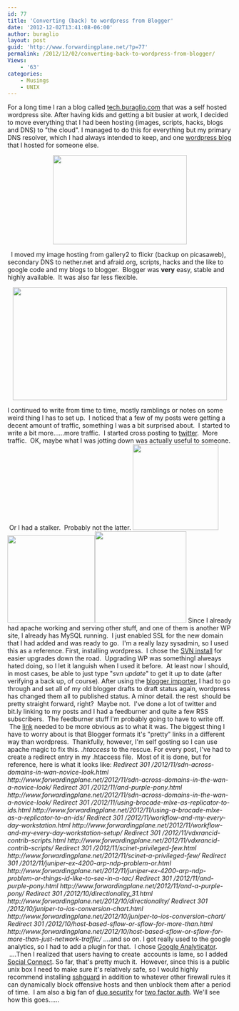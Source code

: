 ```yaml
---
id: 77
title: 'Converting (back) to wordpress from Blogger'
date: '2012-12-02T13:41:08-06:00'
author: buraglio
layout: post
guid: 'http://www.forwardingplane.net/?p=77'
permalink: /2012/12/02/converting-back-to-wordpress-from-blogger/
Views:
    - '63'
categories:
    - Musings
    - UNIX
---
```


For a long time I ran a blog called <a href="http://www.forwardingplane.net">tech.buraglio.com</a> that was a self hosted wordpress site. After having kids and getting a bit busier at work, I decided to move everything that I had been hosting (images, scripts, hacks, blogs and DNS) to "the cloud". I managed to do this for everything but my primary DNS resolver, which I had always intended to keep, and one <a href="http://www.shitenonions.com">wordpress blog</a> that I hosted for someone else.
<p style="text-align: center;"><a href="http://www.forwardingplane.net/wp-content/uploads/2012/12/bloggerpress.jpg"><img class="size-medium wp-image-84 aligncenter" title="bloggerpress" src="http://www.forwardingplane.net/wp-content/uploads/2012/12/bloggerpress-300x200.jpg" alt="" width="300" height="200" /></a></p>
&nbsp;
I moved my image hosting from gallery2 to flickr (backup on picasaweb), secondary DNS to nether.net and afraid.org, scripts, hacks and the like to google code and my blogs to blogger.  Blogger was <strong>very</strong> easy, stable and highly available.  It was also far less flexible.
<p style="text-align: center;"><img class="aligncenter" src="http://www.undertheradarblog.com/wp-content/uploads/2011/12/Top-5-Best-Free-Cloud-Storage-Services-That-You-Need-And-Are-Useful.png" alt="" width="480" height="253" /></p>
I continued to write from time to time, mostly ramblings or notes on some weird thing I has to set up.  I noticed that a few of my posts were getting a decent amount of traffic, something I was a bit surprised about.  I started to write a bit more......more traffic.  I started cross posting to <a href="http://www.twitter.com/buraglio" target="_blank" rel="noopener noreferrer">twitter</a>.  More traffic.  OK, maybe what I was jotting down was actually useful to someone.  Or I had a stalker.  Probably not the latter.
<img class="alignnone" src="http://blog.dreamhost.com/wp-content/uploads/2009/09/23-wordpress_logo.png" alt="" width="192" height="192" />  <img class="alignnone" src="http://www.decodeunicode.org/en/u+003e/data/glyph/196x196/003E.gif" alt="" width="196" height="196" /><img class="alignnone" src="http://upload.wikimedia.org/wikipedia/commons/thumb/3/31/Blogger.svg/256px-Blogger.svg.png" alt="" width="205" height="205" />
Since I already had apache working and serving other stuff, and one of them is another WP site, I already has MySQL running.  I just enabled SSL for the new domain that I had added and was ready to go.  I'm a really lazy sysadmin, so I used this as a reference.
First, installing wordpress.  I chose the <a href="http://codex.wordpress.org/Installing/Updating_WordPress_with_Subversion" target="_blank" rel="noopener noreferrer">SVN install</a> for easier upgrades down the road.  Upgrading WP was somethingI alweays hated doing, so I let it languish when I used it before.  At least now I should, in most cases, be able to just type "<em>svn update</em>" to get it up to date (after verifying a back up, of course).
After using the <a href="http://wordpress.org/extend/plugins/blogger-importer/" target="_blank" rel="noopener noreferrer">blogger importer</a>, I had to go through and set all of my old blogger drafts to draft status again, wordpress has changed them all to published status. A minor detail. the rest  should be pretty straight forward, right?  Maybe not.  I've done a lot of twitter and bit.ly linking to my posts and I had a feedburner and quite a few RSS subscribers.  The feedburner stuff I'm probably going to have to write off.  The <a href="http://feeds.feedburner.com/forwardingplane/WszR" target="_blank" rel="noopener noreferrer">link</a> needed to be more obvious as to what it was. The biggest thing I have to worry about is that Blogger formats it's "pretty" links in a different way than wordpress.  Thankfully, however, I'm self gosting so I can use apache magic to fix this.
<em>.htaccess</em> to the rescue.
For every post, I've had to create a redirect entry in my .htaccess file.  Most of it is done, but for reference, here is what it looks like:
<em>Redirect 301 /2012/11/sdn-across-domains-in-wan-novice-look.html http://www.forwardingplane.net/2012/11/sdn-across-domains-in-the-wan-a-novice-look/</em>
<em>Redirect 301 /2012/11/and-purple-pony.html http://www.forwardingplane.net/2012/11/sdn-across-domains-in-the-wan-a-novice-look/</em>
<em>Redirect 301 /2012/11/using-brocade-mlxe-as-replicator-to-ids.html http://www.forwardingplane.net/2012/11/using-a-brocade-mlxe-as-a-replicator-to-an-ids/</em>
<em>Redirect 301 /2012/11/workflow-and-my-every-day-workstation.html http://www.forwardingplane.net/2012/11/workflow-and-my-every-day-workstation-setup/</em>
<em>Redirect 301 /2012/11/vdxrancid-contrib-scripts.html http://www.forwardingplane.net/2012/11/vdxrancid-contrib-scripts/</em>
<em>Redirect 301 /2012/11/scinet-privileged-few.html http://www.forwardingplane.net/2012/11/scinet-a-privileged-few/</em>
<em>Redirect 301 /2012/11/juniper-ex-4200-arp-ndp-problem-or.html http://www.forwardingplane.net/2012/11/juniper-ex-4200-arp-ndp-problem-or-things-id-like-to-see-in-a-tac/</em>
<em>Redirect 301 /2012/11/and-purple-pony.html http://www.forwardingplane.net/2012/11/and-a-purple-pony/</em>
<em>Redirect 301 /2012/10/directionality_31.html http://www.forwardingplane.net/2012/10/directionality/</em>
<em>Redirect 301 /2012/10/juniper-to-ios-conversion-chart.html http://www.forwardingplane.net/2012/10/juniper-to-ios-conversion-chart/</em>
<em>Redirect 301 /2012/10/host-based-sflow-or-sflow-for-more-than.html http://www.forwardingplane.net/2012/10/host-based-sflow-or-sflow-for-more-than-just-network-traffic/</em>
....and so on.
I got really used to the google analytics, so I had to add a plugin for that.  I chose <a href="http://wordpress.org/extend/plugins/google-analyticator/" target="_blank" rel="noopener noreferrer">Google Analyticator</a>.  ....Then I realized that users having to create  accounts is lame, so I added <a href="http://wordpress.org/extend/plugins/social-connect/" target="_blank" rel="noopener noreferrer">Social Connect</a>.
So far, that's pretty much it.  However, since this is a public unix box I need to make sure it's relatively safe, so I would highly recommend installing <a href="http://www.sshguard.net" target="_blank" rel="noopener noreferrer">sshguard</a> in addition to whatever other firewall rules it can dynamically block offensive hosts and then unblock them after a period of time.  I am also a big fan of <a href="http://www.duosecurity.com" target="_blank" rel="noopener noreferrer">duo security</a> for <a href="http://en.wikipedia.org/wiki/Two-factor_authentication" target="_blank" rel="noopener noreferrer">two factor auth</a>.
We'll see how this goes......
&nbsp;
&nbsp;
<script type="text/javascript">// <![CDATA[
google_ad_client = "ca-pub-5397547757892743";
/* Wordpress Small */
google_ad_slot = "7170585744";
google_ad_width = 468;
google_ad_height = 15;
// ]]></script>
<script type="text/javascript" src="http://pagead2.googlesyndication.com/pagead/show_ads.js">// <![CDATA[
// ]]></script>
